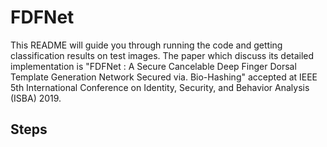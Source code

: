 # FDFNet

This README will guide you through running the code and getting classification results on test images. The paper which discuss its detailed implementation is "FDFNet : A Secure Cancelable Deep Finger Dorsal Template Generation Network Secured via. Bio-Hashing" accepted at IEEE 5th International Conference on Identity, Security, and Behavior Analysis (ISBA) 2019.

## Steps ##
